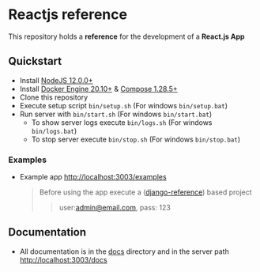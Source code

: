 # Reactjs reference

This repository holds a **reference** for the development of a **React.js App**

## Quickstart

-   Install [NodeJS 12.0.0+](https://nodejs.dev/learn/how-to-install-nodejs)
-   Install [Docker Engine 20.10+](https://docs.docker.com/engine/install/) & [Compose 1.28.5+](https://docs.docker.com/compose/install/)
-   Clone this repository
-   Execute setup script `bin/setup.sh` (For windows `bin/setup.bat`)
-   Run server with `bin/start.sh` (For windows `bin/start.bat`)
    -   To show server logs execute `bin/logs.sh` (For windows `bin/logs.bat`)
    -   To stop server execute `bin/stop.sh` (For windows `bin/stop.bat`)

### Examples

-   Example app [http://localhost:3003/examples](http://localhost:3003/examples)
    >   Before using the app execute a ([django-reference](https://github.com/erick-rivas/django-reference)) based project
    >>  user:admin@email.com, pass: 123

## Documentation

-   All documentation is in the [docs](./docs/010-general.md) directory and in the server path [http://localhost:3003/docs](http://localhost:3003/docs)